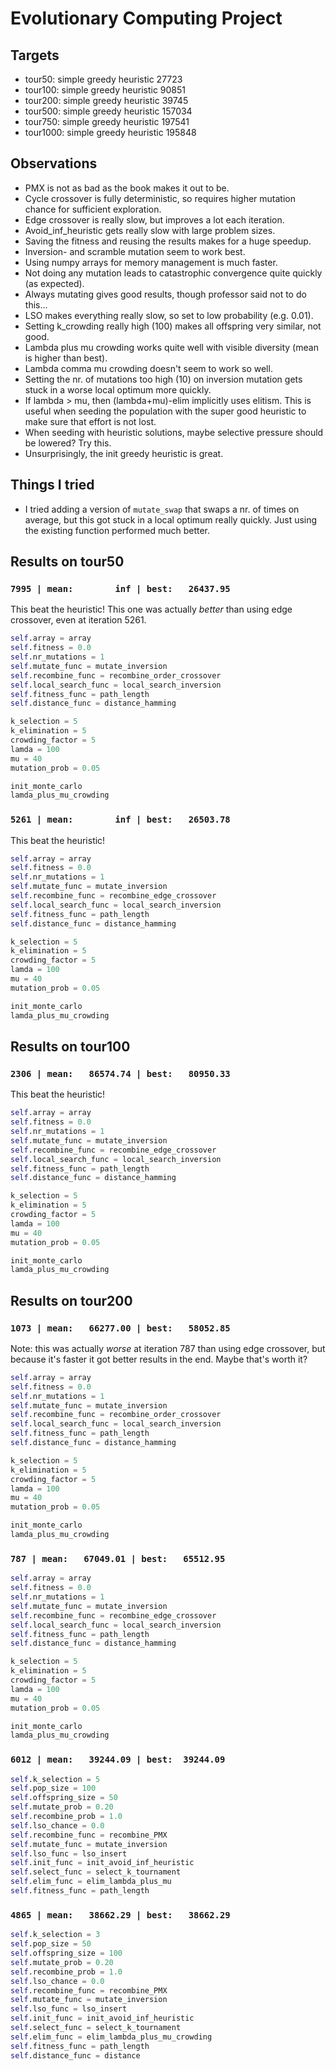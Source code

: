 # Evolutionary Computing Project

## Targets

- tour50: simple greedy heuristic 27723
- tour100: simple greedy heuristic 90851
- tour200: simple greedy heuristic 39745
- tour500: simple greedy heuristic 157034
- tour750: simple greedy heuristic 197541
- tour1000: simple greedy heuristic 195848

## Observations

- PMX is not as bad as the book makes it out to be.
- Cycle crossover is fully deterministic, so requires higher mutation chance for sufficient exploration.
- Edge crossover is really slow, but improves a lot each iteration.
- Avoid_inf_heuristic gets really slow with large problem sizes.
- Saving the fitness and reusing the results makes for a huge speedup.
- Inversion- and scramble mutation seem to work best.
- Using numpy arrays for memory management is much faster.
- Not doing any mutation leads to catastrophic convergence quite quickly (as expected).
- Always mutating gives good results, though professor said not to do this...
- LSO makes everything really slow, so set to low probability (e.g. 0.01).
- Setting k_crowding really high (100) makes all offspring very similar, not good.
- Lambda plus mu crowding works quite well with visible diversity (mean is higher than best).
- Lambda comma mu crowding doesn't seem to work so well.
- Setting the nr. of mutations too high (10) on inversion mutation gets stuck in a worse local optimum more quickly.
- If lambda > mu, then (lambda+mu)-elim implicitly uses elitism. This is useful when seeding the population with the
  super good heuristic to make sure that effort is not lost.
- When seeding with heuristic solutions, maybe selective pressure should be lowered? Try this.
- Unsurprisingly, the init greedy heuristic is great.

## Things I tried

- I tried adding a version of `mutate_swap` that swaps a nr. of times on average, but this got stuck in a local optimum
  really quickly. Just using the existing function performed much better.

## Results on tour50

### `7995 | mean:        inf | best:   26437.95`

This beat the heuristic! This one was actually _better_ than using edge crossover, even at iteration 5261.

```python
self.array = array
self.fitness = 0.0
self.nr_mutations = 1
self.mutate_func = mutate_inversion
self.recombine_func = recombine_order_crossover
self.local_search_func = local_search_inversion
self.fitness_func = path_length
self.distance_func = distance_hamming

k_selection = 5
k_elimination = 5
crowding_factor = 5
lamda = 100
mu = 40
mutation_prob = 0.05

init_monte_carlo
lamda_plus_mu_crowding
```

### `5261 | mean:        inf | best:   26503.78`

This beat the heuristic!

```python
self.array = array
self.fitness = 0.0
self.nr_mutations = 1
self.mutate_func = mutate_inversion
self.recombine_func = recombine_edge_crossover
self.local_search_func = local_search_inversion
self.fitness_func = path_length
self.distance_func = distance_hamming

k_selection = 5
k_elimination = 5
crowding_factor = 5
lamda = 100
mu = 40
mutation_prob = 0.05

init_monte_carlo
lamda_plus_mu_crowding
```

## Results on tour100

### `2306 | mean:   86574.74 | best:   80950.33`

This beat the heuristic!

```python
self.array = array
self.fitness = 0.0
self.nr_mutations = 1
self.mutate_func = mutate_inversion
self.recombine_func = recombine_edge_crossover
self.local_search_func = local_search_inversion
self.fitness_func = path_length
self.distance_func = distance_hamming

k_selection = 5
k_elimination = 5
crowding_factor = 5
lamda = 100
mu = 40
mutation_prob = 0.05

init_monte_carlo
lamda_plus_mu_crowding
```

## Results on tour200

### `1073 | mean:   66277.00 | best:   58052.85`

Note: this was actually _worse_ at iteration 787 than using edge crossover, but because it's faster it got better
results in the end. Maybe that's worth it?

```python
self.array = array
self.fitness = 0.0
self.nr_mutations = 1
self.mutate_func = mutate_inversion
self.recombine_func = recombine_order_crossover
self.local_search_func = local_search_inversion
self.fitness_func = path_length
self.distance_func = distance_hamming

k_selection = 5
k_elimination = 5
crowding_factor = 5
lamda = 100
mu = 40
mutation_prob = 0.05

init_monte_carlo
lamda_plus_mu_crowding
```

### `787 | mean:   67049.01 | best:   65512.95`

```python
self.array = array
self.fitness = 0.0
self.nr_mutations = 1
self.mutate_func = mutate_inversion
self.recombine_func = recombine_edge_crossover
self.local_search_func = local_search_inversion
self.fitness_func = path_length
self.distance_func = distance_hamming

k_selection = 5
k_elimination = 5
crowding_factor = 5
lamda = 100
mu = 40
mutation_prob = 0.05

init_monte_carlo
lamda_plus_mu_crowding
```

### `6012 | mean:   39244.09 | best:  39244.09`

```python
self.k_selection = 5
self.pop_size = 100
self.offspring_size = 50
self.mutate_prob = 0.20
self.recombine_prob = 1.0
self.lso_chance = 0.0
self.recombine_func = recombine_PMX
self.mutate_func = mutate_inversion
self.lso_func = lso_insert
self.init_func = init_avoid_inf_heuristic
self.select_func = select_k_tournament
self.elim_func = elim_lambda_plus_mu
self.fitness_func = path_length
```

### `4865 | mean:   38662.29 | best:   38662.29`

```python
self.k_selection = 3
self.pop_size = 50
self.offspring_size = 100
self.mutate_prob = 0.20
self.recombine_prob = 1.0
self.lso_chance = 0.0
self.recombine_func = recombine_PMX
self.mutate_func = mutate_inversion
self.lso_func = lso_insert
self.init_func = init_avoid_inf_heuristic
self.select_func = select_k_tournament
self.elim_func = elim_lambda_plus_mu_crowding
self.fitness_func = path_length
self.distance_func = distance
```
